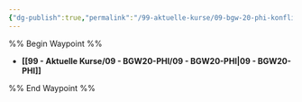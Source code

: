 ```yaml
---
{"dg-publish":true,"permalink":"/99-aktuelle-kurse/09-bgw-20-phi-konfliktdatei-vom-5-4-2022-19-19-31/"}
---
```


%% Begin Waypoint %%
- **[[99 - Aktuelle Kurse/09 - BGW20-PHI/09 - BGW20-PHI|09 - BGW20-PHI]]**

%% End Waypoint %%
